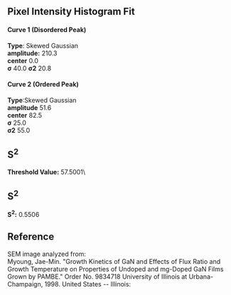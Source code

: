 ## Pixel Intensity Histogram Fit

#### Curve 1 (Disordered Peak)
**Type**: Skewed Gaussian\
**amplitude:** 210.3\
**center** 0.0\
**σ** 40.0
**σ2** 20.8


#### Curve 2 (Ordered Peak)
**Type**:Skewed Gaussian\
**amplitude** 51.6\
**center** 82.5\
**σ** 25.0\
**σ2** 55.0


## S<sup>2</sup>
**Threshold Value:** 57.5001\
## S<sup>2</sup>
**S<sup>2</sup>:** 0.5506










## Reference
SEM image analyzed from: \
Myoung, Jae-Min. "Growth Kinetics of GaN and Effects of Flux Ratio and Growth Temperature on Properties of Undoped and mg-Doped GaN Films Grown by PAMBE." Order No. 9834718 University of Illinois at Urbana-Champaign, 1998. United States -- Illinois:
